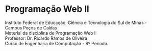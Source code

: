 # Programação Web II

Instituto Federal de Educação, Ciência e Tecnologia do Sul de Minas - Campus Poços de Caldas <br/>
Material da disciplina de Programação Web II <br/>
Professor: Dr. Ricardo Ramos de Oliveira <br/>
Curso de Engenharia de Computação - 8º Período.
